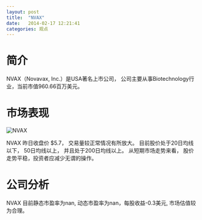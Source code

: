 ```yaml
---
layout: post
title:  "NVAX"
date:   2014-02-17 12:21:41
categories: 观点
---
```


# 简介
NVAX（Novavax, Inc.）是USA著名上市公司，
公司主要从事Biotechnology行业，当前市值960.66百万美元。

# 市场表现

![NVAX](http://finviz.com/chart.ashx?t=NVAX&ty=c&ta=1&p=d&s=l)

NVAX 昨日收盘价 $5.7，
交易量较正常情况有所放大。
目前股价处于20日均线以下，
50日均线以上，
并且处于200日均线以上。
从短期市场走势来看，
股价走势平稳，投资者应减少无谓的操作。

# 公司分析
NVAX 目前静态市盈率为nan, 动态市盈率为nan，每股收益-0.3美元,
市场估值较为合理。
